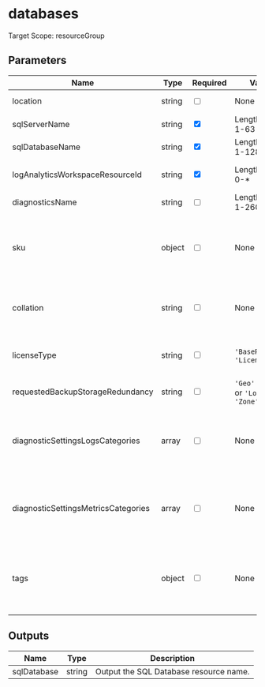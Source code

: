# databases

Target Scope: resourceGroup

## Parameters
| Name | Type | Required | Validation | Default value | Description |
| -- |  -- | -- | -- | -- | -- |
| location | string | <input type="checkbox"> | None | <pre>resourceGroup().location</pre> | Specifies the Azure location where the resource should be created. Defaults to the resourcegroup location. |
| sqlServerName | string | <input type="checkbox" checked> | Length between 1-63 | <pre></pre> | The resourcename of the SQL Server to use (should be pre-existing). |
| sqlDatabaseName | string | <input type="checkbox" checked> | Length between 1-128 | <pre></pre> | The name of the SQL Database to upsert. |
| logAnalyticsWorkspaceResourceId | string | <input type="checkbox" checked> | Length between 0-* | <pre></pre> | The azure resource id of the log analytics workspace to log the diagnostics to. If you set this to an empty string, logging & diagnostics will be disabled. |
| diagnosticsName | string | <input type="checkbox"> | Length between 1-260 | <pre>'AzurePlatformCentralizedLogging'</pre> | The name of the diagnostics. This defaults to `AzurePlatformCentralizedLogging`. |
| sku | object | <input type="checkbox"> | None | <pre>{<br>  name: 'GP_Gen5'<br>  tier: 'GeneralPurpose'<br>  family: 'Gen5'<br>  capacity: 2<br>}</pre> | The SKU object to use for this SQL Database. Defaults to a GP_Gen5 with capacity 2 sku. For the object format, refer to https://docs.microsoft.com/en-us/azure/templates/microsoft.sql/servers/databases?tabs=bicep#sku. |
| collation | string | <input type="checkbox"> | None | <pre>'SQL_Latin1_General_CP1_CI_AS'</pre> | The collation of the database. Defaults to `SQL_Latin1_General_CP1_CI_AS`. For options, please refer to https://docs.microsoft.com/en-us/sql/relational-databases/collations/collation-and-unicode-support?view=sql-server-ver16#Server-level-collations. |
| licenseType | string | <input type="checkbox"> | `'BasePrice'` or `'LicenseIncluded'` | <pre>'BasePrice'</pre> | The license type to apply for this database. LicenseIncluded if you need a license, or BasePrice if you have a license and are eligible for the Azure Hybrid Benefit. |
| requestedBackupStorageRedundancy | string | <input type="checkbox"> | `'Geo'` or `'GeoZone'` or `'Local'` or `'Zone'` | <pre>'Zone'</pre> | The storage account type to be used to store backups for this database. |
| diagnosticSettingsLogsCategories | array | <input type="checkbox"> | None | <pre>[<br>  {<br>    categoryGroup: 'allLogs'<br>    enabled: true<br>  }<br>]</pre> | Which log categories to enable; This defaults to `allLogs`. For array/object format, please refer to https://docs.microsoft.com/en-us/azure/templates/microsoft.insights/diagnosticsettings?tabs=bicep#logsettings. |
| diagnosticSettingsMetricsCategories | array | <input type="checkbox"> | None | <pre>[<br>  {<br>    categoryGroup: 'AllMetrics'<br>    enabled: true<br>  }<br>]</pre> | Which Metrics categories to enable; This defaults to `AllMetrics`. For array/object format, please refer to https://docs.microsoft.com/en-us/azure/templates/microsoft.insights/diagnosticsettings?tabs=bicep&pivots=deployment-language-bicep#metricsettings |
| tags | object | <input type="checkbox"> | None | <pre>{}</pre> | The tags to apply to this resource. This is an object with key/value pairs.<br>Example:<br>{<br>&nbsp;&nbsp;&nbsp;FirstTag: myvalue<br>&nbsp;&nbsp;&nbsp;SecondTag: another value<br>} |
## Outputs
| Name | Type | Description |
| -- |  -- | -- |
| sqlDatabase | string | Output the SQL Database resource name. |

